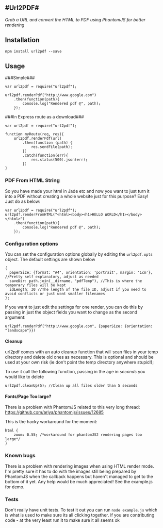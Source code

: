 #Url2PDF#
---
*Grab a URL and convert the HTML to PDF using PhantomJS for better rendering*

## Installation ##
    npm install url2pdf --save

## Usage ##

###Simple###

    var url2pdf = require("url2pdf");
    
    url2pdf.renderPdf("http://www.google.com")
    	.then(function(path){
	    	console.log("Rendered pdf @", path);
    	});

###In Express route as a download###

    var url2pdf = require("url2pdf");
    
    function myRoute(req, res){
        url2pdf.renderPdf(url)
            .then(function (path) {
                res.sendFile(path);
            })
            .catch(function(err){
                res.status(500).json(err);
            })
    }
    
   
### PDF From HTML String
So you have made your html in Jade etc and now you want to just turn it into a PDF without creating a whole website 
just for this purpose? Easy! Just do as below:
 
    var url2pdf = require("url2pdf");
    url2pdf.renderFromHTML("<html><body><h1>HELLO WORLD</h1></body></html>")
    	.then(function(path){
	    	console.log("Rendered pdf @", path);
    	});
        
### Configuration options
You can set the configuration options globally by editing the `url2pdf.opts` object. The default settings are shown below

    {
      paperSize: {format: "A4", orientation: 'portrait', margin: '1cm'}, //Pretty self explanatory, adjust as needed
      saveDir: path.join(__dirname, "pdfTemp"), //This is where the temporary files will be kept 
      idLength: 30 //The length of the file ID, adjust if you need to avoid conflicts or just want smaller filenames
    };

If you want to just edit the settings for one render, you can do this by passing in just the object fields 
you want to change as the second argument:

    url2pdf.renderPdf("http://www.google.com", {paperSize: {orientation: "landscape"}})

#### Cleanup
url2pdf comes with an auto cleanup function that will scan files in your temp directory and delete old ones as necessary. 
This is optional and should be used at your own risk (ie don't point the temp directory anywhere stupid!);

To use it call the following function, passing in the age in *seconds* you would like to delete

    url2pdf.cleanUp(5); //Clean up all files older than 5 seconds
    
    
#### Fonts/Page Too large?
There is a problem with PhantomJS related to this very long thread:
https://github.com/ariya/phantomjs/issues/12685

This is the hacky workaround for the moment:

    html {
        zoom: 0.55; /*workaround for phantomJS2 rendering pages too large*/
    }
    

### Known bugs
There is a problem with rendering images when using HTML render mode. I'm pretty sure it has to do with the images still 
being prepared by PhantomJS when the callback happens but haven't managed to get to the bottom of it yet. Any help 
would be much appreciated! See the example.js for demo.

### Tests
Don't really have unit tests. To test it out you can run `node example.js` which is what is used to make sure its all 
clicking together. If you are contributing code - at the very least run it to make sure it all seems ok

